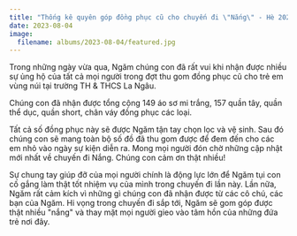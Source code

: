 ```yaml
---
title: "Thống kê quyên góp đồng phục cũ cho chuyến đi \"Nắng\" - Hè 2023"
date: 2023-08-04
image:
  filename: albums/2023-08-04/featured.jpg
---
```


Trong những ngày vừa qua, Ngăm chúng con đã rất vui khi nhận được nhiều sự ủng hộ của tất cả mọi người trong đợt thu gom đồng phục cũ cho trẻ em vùng núi tại trường TH & THCS La Ngâu.

Chúng con đã nhận được tổng cộng 149 áo sơ mi trắng, 157 quần tây, quần thể dục, quần short, chân váy đồng phục các loại.

Tất cả số đồng phục này sẽ được Ngăm tận tay chọn lọc và vệ sinh. Sau đó chúng con sẽ mang toàn bộ số đồ đã thu gom được để đem đến cho các em nhỏ vào ngày sự kiện diễn ra. Mong mọi người đón chờ những cập nhật mới nhất về chuyến đi Nắng. Chúng con cảm ơn thật nhiều!

Sự chung tay giúp đỡ của mọi người chính là động lực lớn để Ngăm tụi con cố gắng làm thật tốt nhiệm vụ của mình trong chuyến đi lần này. Lần nữa, Ngăm rất cảm kích vì những gì chúng con đã nhận được từ các cô chú, các bạn của Ngăm. Hi vọng trong chuyến đi sắp tới, Ngăm sẽ gom góp được thật nhiều "nắng" và thay mặt mọi người gieo vào tâm hồn của những đứa trẻ nơi đây.
